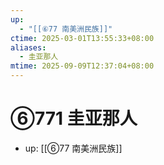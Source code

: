 ```yaml
---
up:
  - "[[⑥77 南美洲民族]]"
ctime: 2025-03-01T13:55:33+08:00
aliases:
  - 圭亚那人
mtime: 2025-09-09T12:37:04+08:00
---
```


# ⑥771 圭亚那人

- up: [[⑥77 南美洲民族]]

